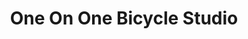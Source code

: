 ---
title: "One On One Bicycle Studio"
url: /minneapolis/one-on-one-bicycle-studio/
shop: Fahrrad
---